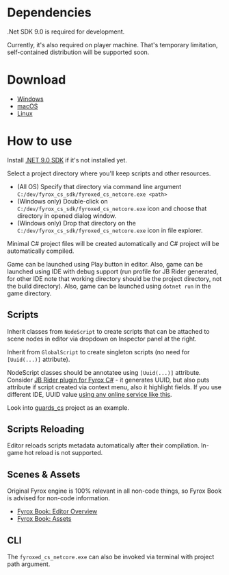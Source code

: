 # Dependencies

.Net SDK 9.0 is required for development.

Currently, it's also required on player machine. That's temporary limitation, self-contained distribution will be
supported soon.

# Download

* [Windows](https://github.com/kkolyan/fyrox_lite_bin/raw/refs/heads/0.1.0/fyrox_cs-0.1.0-win.zip)
* [macOS](https://github.com/kkolyan/fyrox_lite_bin/raw/refs/heads/0.1.0/fyrox_cs-0.1.0-macos.zip)
* [Linux](https://github.com/kkolyan/fyrox_lite_bin/raw/refs/heads/0.1.0/fyrox_cs-0.1.0-linux.zip)

# How to use

Install [.NET 9.0 SDK](https://dotnet.microsoft.com/en-us/download/dotnet) if it's not installed yet.

Select a project directory where you'll keep scripts and other resources.

* (All OS) Specify that directory via command line argument `C:/dev/fyrox_cs_sdk/fyroxed_cs_netcore.exe <path>`
* (Windows only) Double-click on `C:/dev/fyrox_cs_sdk/fyroxed_cs_netcore.exe` icon and choose that directory in opened
  dialog window.
* (Windows only) Drop that directory on the `C:/dev/fyrox_cs_sdk/fyroxed_cs_netcore.exe` icon in file explorer.

Minimal C# project files will be created automatically and C# project will be automatically compiled.

Game can be launched using Play button in editor. Also, game can be launched using IDE with debug support (run profile
for JB Rider generated, for other IDE note that working directory should be the project directory, not the build
directory). Also, game can be launched using `dotnet run` in the game directory.

## Scripts

Inherit classes from `NodeScript` to create scripts that can be attached to scene nodes in editor via dropdown on
Inspector panel at the right.

Inherit from `GlobalScript` to create singleton scripts (no need for `[Uuid(...)]` attribute).

NodeScript classes should be annotatee using `[Uuid(...)]`
attribute.
Consider [JB Rider plugin for Fyrox C#](https://plugins.jetbrains.com/plugin/27613-fyroxlite?noRedirect=true) - it
generates UUID, but also puts attribute if script created via context menu, also it highlight fields. If you use
different
IDE,
UUID
value [using any online service like this](https://www.uuidgenerator.net/).

Look into [guards_cs](https://github.com/kkolyan/fyrox_lite/tree/main/showcase/guards_cs) project as an example.

## Scripts Reloading

Editor reloads scripts metadata automatically after their compilation. In-game hot reload is not supported.

## Scenes & Assets

Original Fyrox engine is 100% relevant in all non-code things, so Fyrox Book is advised for non-code information.

* [Fyrox Book: Editor Overview](https://fyrox-book.github.io/beginning/editor_overview.html)
* [Fyrox Book: Assets](https://fyrox-book.github.io/beginning/assets.html)

## CLI

The `fyroxed_cs_netcore.exe` can also be invoked via terminal with project path argument.
